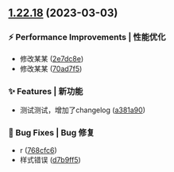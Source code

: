 ## [1.22.18](https://github.com/NierJerome/vite-demo/compare/768cfc6...v1.22.18) (2023-03-03)


### ⚡ Performance Improvements | 性能优化

* 修改某某 ([2e7dc8e](https://github.com/NierJerome/vite-demo/commit/2e7dc8e))
* 修改某某 ([70ad7f5](https://github.com/NierJerome/vite-demo/commit/70ad7f5))


### ✨ Features | 新功能

* 测试测试，增加了changelog ([a381a90](https://github.com/NierJerome/vite-demo/commit/a381a90))


### 🐛 Bug Fixes | Bug 修复

* r ([768cfc6](https://github.com/NierJerome/vite-demo/commit/768cfc6))
* 样式错误 ([d7b9ff5](https://github.com/NierJerome/vite-demo/commit/d7b9ff5))



